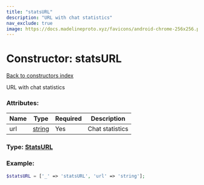 ```yaml
---
title: "statsURL"
description: "URL with chat statistics"
nav_exclude: true
image: https://docs.madelineproto.xyz/favicons/android-chrome-256x256.png
---
```

# Constructor: statsURL  
[Back to constructors index](/API_docs/constructors/index.md)



URL with chat statistics

### Attributes:

| Name     |    Type       | Required | Description |
|----------|---------------|----------|-------------|
|url|[string](/API_docs/types/string.md) | Yes|Chat statistics|



### Type: [StatsURL](/API_docs/types/StatsURL.md)


### Example:

```php
$statsURL = ['_' => 'statsURL', 'url' => 'string'];
```  

